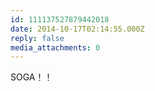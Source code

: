 ```yaml
---
id: 111137527879442018
date: 2014-10-17T02:14:55.000Z
reply: false
media_attachments: 0
---
```


SOGA！！

